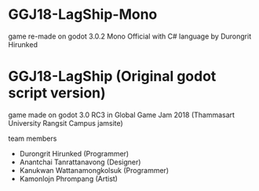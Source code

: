 # GGJ18-LagShip-Mono
game re-made on godot 3.0.2 Mono Official with C# language by Durongrit Hirunked 

# GGJ18-LagShip (Original godot script version)
game made on godot 3.0 RC3 in Global Game Jam 2018 (Thammasart University Rangsit Campus jamsite)

team members 
* Durongrit Hirunked (Programmer)
* Anantchai Tanrattanavong (Designer)
* Kanukwan Wattanamongkolsuk (Programmer)
* Kamonlojn Phrompang (Artist)